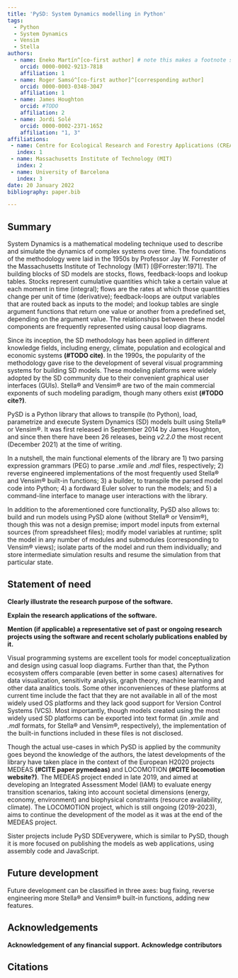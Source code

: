 ```yaml
---
title: 'PySD: System Dynamics modelling in Python'
tags:
  - Python
  - System Dynamics
  - Vensim
  - Stella
authors:
  - name: Eneko Martín^[co-first author] # note this makes a footnote saying 'co-first author'
    orcid: 0000-0002-9213-7818
    affiliation: 1
  - name: Roger Samsó^[co-first author]^[corresponding author]
    orcid: 0000-0003-0348-3047
    affiliation: 1
  - name: James Houghton
    orcid: #TODO
    affiliation: 2
  - name: Jordi Solé
    orcid: 0000-0002-2371-1652
    affiliation: "1, 3"
affiliations:
 - name: Centre for Ecological Research and Forestry Applications (CREAF)
   index: 1
 - name: Massachusetts Institute of Technology (MIT)
   index: 2
 - name: University of Barcelona
   index: 3
date: 20 January 2022
bibliography: paper.bib

---
```


## Summary

System Dynamics is a mathematical modeling technique used to describe and simulate the dynamics of complex systems over time. The foundations of the methodology were laid in the 1950s by Professor Jay W. Forrester of the Massachusetts Institute of Technology (MIT) [@Forrester:1971]. The building blocks of SD models are stocks, flows, feedback-loops and lookup tables. Stocks represent cumulative quantities which take a certain value at each moment in time (integral); flows are the rates at which those quantities change per unit of time (derivative); feedback-loops are output variables that are routed back as inputs to the model; and lookup tables are single argument functions that return one value or another from a predefined set, depending on the argument value. The relationships between these model components are frequently represented using causal loop diagrams.

Since its inception, the SD methodology has been applied in different knowledge fields, including energy, climate, population and ecological and economic systems **(#TODO cite)**. In the 1990s, the popularity of the methodology gave rise to the development of several visual programming systems for building SD models. These modeling platforms were widely adopted by the SD community due to their convenient graphical user interfaces (GUIs). Stella&#174; and Vensim&#174; are two of the main commercial exponents of such modeling paradigm, though many others exist **(#TODO cite?)**. 

PySD is a Python library that allows to transpile (to Python), load, parametrize and execute System Dynamics (SD) models built using Stella&#174; or Vensim&#174;. It was first released in September 2014 by James Houghton, and since then there have been 26 releases, being *v2.2.0* the most recent (December 2021) at the time of writing. 

In a nutshell, the main functional elements of the library are 1) two parsing expression grammars (PEG) to parse *.xmile* and *.mdl* files, respectively; 2) reverse engineered implementations of the most frequently used Stella&#174; and Vensim&#174; built-in functions; 3) a builder, to transpile the parsed model code into Python; 4) a fordward Euler solver to run the models; and 5) a command-line interface to manage user interactions with the library.

In addition to the aforementioned core functionality, PySD also allows to: build and run models using PySD alone (without Stella&#174; or Vensim&#174;), though this was not a design premise; import model inputs from external sources (from spreadsheet files); modify model variables at runtime; split the model in any number of modules and submodules (corresponding to Vensim&#174; views); isolate parts of the model and run them individually; and store intermediate simulation results and resume the simulation from that particular state.

## Statement of need
**Clearly illustrate the research purpose of the software.**

**Explain the research applications of the software.**

**Mention (if applicable) a representative set of past or ongoing research projects using the software and recent scholarly publications enabled by it.**

Visual programming systems are excellent tools for model conceptualization and design using casual loop diagrams. Further than that, the Python ecosystem offers comparable (even better in some cases) alternatives for data visualization, sensitivity analysis, graph theory, machine learning and other data analitics tools. Some other inconveniences of these platforms at current time include the fact that they are not available in all of the most widely used OS platforms and they lack good support for Version Control Systems (VCS). Most importantly, though models created using the most widely used SD platforms can be exported into text format (in *.xmile* and *.mdl* formats, for Stella&#174; and Vensim&#174;, respectively), the implementation of the built-in functions included in these files is not disclosed.

Though the actual use-cases in which PySD is applied by the community goes beyond the knowledge of the authors, the latest developments of the library have taken place in the context of the European H2020 projects MEDEAS **(#CITE paper pymedeas)** and LOCOMOTION **(#CITE locomotion website?)**. The MEDEAS project ended in late 2019, and aimed at developing an Integrated Assessment Model (IAM) to evaluate energy transition scenarios, taking into account societal dimensions (energy, economy, environment) and biophysical constraints (resource availability, climate). The LOCOMOTION project, which is still ongoing (2019-2023), aims to continue the development of the model as it was at the end of the MEDEAS project.


Sister projects include PySD SDEverywere, which is similar to PySD, though it is more focused on publishing the models as web applications, using assembly code and JavaScript.

## Future development
Future development can be classified in three axes: bug fixing, reverse engineering more Stella&#174; and Vensim&#174; built-in functions, adding new features.


## Acknowledgements

**Acknowledgement of any financial support.**
**Acknowledge contributors**


## Citations